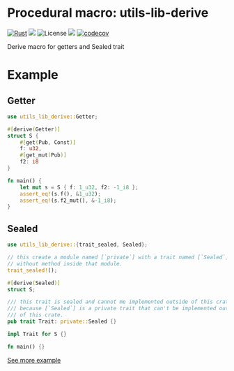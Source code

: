 # Procedural macro: utils-lib-derive

[![Rust](https://github.com/ABouttefeux/utils-lib/actions/workflows/rust.yml/badge.svg?branch=develop)](https://github.com/ABouttefeux/utils-lib/actions/workflows/rust.yml)
![](https://img.shields.io/badge/language-Rust-orange)
![License](https://img.shields.io/badge/license-MIT_OR_Apache--2.0-blue.svg)
[![](https://img.shields.io/badge/doc-Read_Me-blueviolet)](https://abouttefeux.github.io/utils-lib/utils_lib_derive/index.html)
[![codecov](https://codecov.io/gh/ABouttefeux/utils-lib/branch/develop/graph/badge.svg?token=mUFucbIHuh)](https://codecov.io/gh/ABouttefeux/utils-lib)

Derive macro for getters and Sealed trait

# Example

## Getter

```rust
use utils_lib_derive::Getter;

#[derive(Getter)]
struct S {
    #[get(Pub, Const)]
    f: u32,
    #[get_mut(Pub)]
    f2: i8
}

fn main() {
    let mut s = S { f: 1_u32, f2: -1_i8 };
    assert_eq!(s.f(), &1_u32);
    assert_eq!(s.f2_mut(), &-1_i8);
}
```

## Sealed

```rust
use utils_lib_derive::{trait_sealed, Sealed};

// this create a module named [`private`] with a trait named [`Sealed`]
// without method inside that module.
trait_sealed!();

#[derive(Sealed)]
struct S;

/// this trait is sealed and cannot me implemented outside of this crate
/// because [`Sealed`] is a private trait that can't be implemented outside
/// of this crate.
pub trait Trait: private::Sealed {}

impl Trait for S {}

fn main() {}
```
[See more example](https://github.com/ABouttefeux/utils-lib/tree/main/derive/examples)